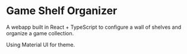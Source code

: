 # Game Shelf Organizer

A webapp built in React + TypeScript to configure a wall of shelves
and organize a game collection.

Using Material UI for theme.
